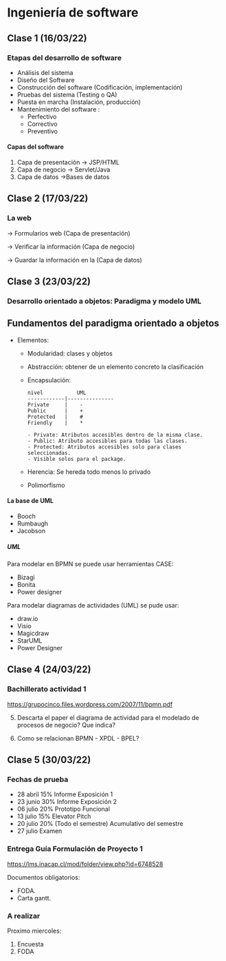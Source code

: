 # Ingeniería de software

## Clase 1 (16/03/22)

### Etapas del desarrollo de software

- Análisis del sistema
- Diseño del Software
- Construcción del software (Codificación, implementación)
- Pruebas del sistema (Testing o QA)
- Puesta en marcha (Instalación, producción)
- Mantenimiento del software :
    - Perfectivo
    - Correctivo
    - Preventivo
#### Capas del software

1) Capa de presentación -> JSP/HTML
3) Capa de negocio -> Servlet/Java
2) Capa de datos ->Bases de datos

## Clase 2 (17/03/22)

### La web

-> Formularios web (Capa de presentación)

-> Verificar la información (Capa de negocio)

-> Guardar la información en la (Capa de datos)

## Clase 3 (23/03/22)

### Desarrollo orientado a objetos: Paradigma y modelo UML

## Fundamentos del paradigma orientado a objetos

- Elementos:
    - Modularidad: clases y objetos
    - Abstracción: obtener de un elemento concreto la clasificación
    - Encapsulación:


        ```
        nivel           UML
        ------------|---------------
        Private     |    -
        Public      |    +
        Protected   |    #
        Friendly    |    *
        ```
        ```
        - Private: Atributos accesibles dentro de la misma clase.
        - Public: Atributo accesibles para todas las clases.
        - Protected: Atributos accesibles solo para clases seleccionadas.
        - Visible solos para el package.

        ```
    - Herencia: Se hereda todo menos lo privado
    - Polimorfismo

#### La base de UML

- Booch
- Rumbaugh
- Jacobson

##### UML

Para modelar en BPMN se puede usar herramientas CASE:

- Bizagi
- Bonita
- Power designer

Para modelar diagramas de actividades (UML) se pude usar:

- draw.io
- Visio
- Magicdraw
- StarUML
- Power Designer

## Clase 4 (24/03/22)

### Bachillerato actividad 1

https://grupocinco.files.wordpress.com/2007/11/bpmn.pdf

5) Descarta el paper el diagrama de actividad para el modelado de procesos de negocio? Que indica?

6) Como se relacionan BPMN - XPDL - BPEL?

## Clase 5 (30/03/22)

### Fechas de prueba

- 28 abril 15% Informe Exposición 1
- 23 junio 30% Informe Exposición 2
- 06 julio 20% Prototipo Funcional
- 13 julio 15% Elevator Pitch
- 20 julio 20% (Todo el semestre) Acumulativo del semestre
- 27 julio Examen

### Entrega Guía Formulación de Proyecto 1

https://lms.inacap.cl/mod/folder/view.php?id=6748528

Documentos obligatorios:

- FODA.
- Carta gantt.

### A realizar

Proximo miercoles:
1) Encuesta
2) FODA



